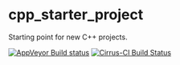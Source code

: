 # cpp_starter_project
Starting point for new C++ projects.

[![AppVeyor Build status](https://ci.appveyor.com/api/projects/status/f4lrhydt15iyd6gm?svg=true)](https://ci.appveyor.com/project/brader24/cpp-starter-project)
[![Cirrus-CI Build Status](https://api.cirrus-ci.com/github/brader24/cpp-starter-project.svg)](https://cirrus-ci.com/github/brader24/cpp-starter-project)
